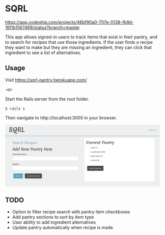# SQRL

https://app.codeship.com/projects/46bf90a0-707e-0138-fb9d-16f1b1567469/status?branch=master

This app allows signed-in users to track items that exist in their pantry, and to search for recipes that use those ingredients.  If the user finds a recipe they want to make but they are missing an ingredient, they can click that ingredient to see a list of alternatives.

## Usage
Visit https://sqrl-pantry.herokuapp.com/

-or-

Start the Rails server from the root folder.
```
$ rails s
```
Then navigate to http://localhost:3000 in your browser.

![Screenshot](screenshot.png)

## TODO
* Option to filter recipe search with pantry item checkboxes
* Add pantry sections to sort by item type
* User ability to add ingredient alternatives
* Update pantry automatically when recipe is made

